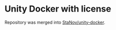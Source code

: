 # Unity Docker with license

Repository was merged into [StaNov/unity-docker](https://github.com/StaNov/unity-docker).
